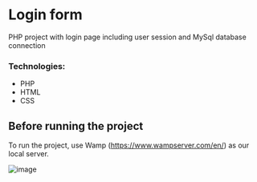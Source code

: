 # Login form

PHP project with login page including user session and MySql database connection

### Technologies:
* PHP
* HTML
* CSS

## Before running the project
To run the project, use Wamp (https://www.wampserver.com/en/) as our local server.  

![image](https://github.com/ItamaraFerreiraA/login-php/assets/86384151/54c59ffa-fca3-4f69-a8e6-b798ff6f9ce3)

